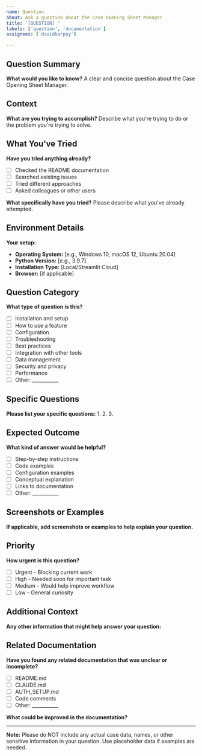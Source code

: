 ```yaml
---
name: Question
about: Ask a question about the Case Opening Sheet Manager
title: '[QUESTION] '
labels: ['question', 'documentation']
assignees: ['davidkarpay']

---
```


## Question Summary
**What would you like to know?**
A clear and concise question about the Case Opening Sheet Manager.

## Context
**What are you trying to accomplish?**
Describe what you're trying to do or the problem you're trying to solve.

## What You've Tried
**Have you tried anything already?**
- [ ] Checked the README documentation
- [ ] Searched existing issues
- [ ] Tried different approaches
- [ ] Asked colleagues or other users

**What specifically have you tried?**
Please describe what you've already attempted.

## Environment Details
**Your setup:**
- **Operating System:** [e.g., Windows 10, macOS 12, Ubuntu 20.04]
- **Python Version:** [e.g., 3.9.7]
- **Installation Type:** [Local/Streamlit Cloud]
- **Browser:** [if applicable]

## Question Category
**What type of question is this?**
- [ ] Installation and setup
- [ ] How to use a feature
- [ ] Configuration
- [ ] Troubleshooting
- [ ] Best practices
- [ ] Integration with other tools
- [ ] Data management
- [ ] Security and privacy
- [ ] Performance
- [ ] Other: ___________

## Specific Questions
**Please list your specific questions:**
1. 
2. 
3. 

## Expected Outcome
**What kind of answer would be helpful?**
- [ ] Step-by-step instructions
- [ ] Code examples
- [ ] Configuration examples
- [ ] Conceptual explanation
- [ ] Links to documentation
- [ ] Other: ___________

## Screenshots or Examples
**If applicable, add screenshots or examples to help explain your question.**

## Priority
**How urgent is this question?**
- [ ] Urgent - Blocking current work
- [ ] High - Needed soon for important task
- [ ] Medium - Would help improve workflow
- [ ] Low - General curiosity

## Additional Context
**Any other information that might help answer your question:**

## Related Documentation
**Have you found any related documentation that was unclear or incomplete?**
- [ ] README.md
- [ ] CLAUDE.md
- [ ] AUTH_SETUP.md
- [ ] Code comments
- [ ] Other: ___________

**What could be improved in the documentation?**

---

**Note:** Please do NOT include any actual case data, names, or other sensitive information in your question. Use placeholder data if examples are needed.